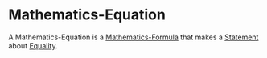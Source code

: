 # Mathematics-Equation

A Mathematics-Equation is a [Mathematics-Formula](13000025.md) that makes a [Statement](600078.md ) about [Equality](404.me).